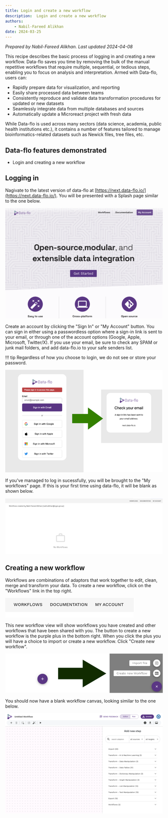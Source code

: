 ```yaml
---
title: Login and create a new workflow
description:  Login and create a new workflow
authors:
    - Nabil-Fareed Alikhan
date: 2024-03-25
---
```

*Prepared by Nabil-Fareed Alikhan. Last updated 2024-04-08*

This recipe describes the basic process of logging in and creating a new workflow. Data-flo saves you time by removing the bulk of the manual repetitive workflows that require multiple, sequential, or tedious steps, enabling you to focus on analysis and interpretation. Armed with Data-flo, users can:

* Rapidly prepare data for visualization, and reporting 
* Easily share processed data between teams 
* Consistently reproduce and validate data transformation procedures for updated or new datasets 
* Seamlessly integrate data from multiple databases and sources
* Automatically update a Microreact project with fresh data

While Data-flo is used across many sectors (data science, academia, public health institutions etc.), it contains a number of features tailored to manage bioinformatics-related datasets such as Newick files, tree files, etc. 

## Data-flo features demonstrated

* Login and creating a new workflow

## Logging in

Nagivate to the latest version of data-flo at [https://next.data-flo.io/](https://next.data-flo.io/). You will be presented with a Splash page similar to the one below. 

![Login](./login/1-dash.png)

Create an account by clicking the "Sign In" or "My Account" button. You can sign in either using a passwordless option where a sign-in link is sent to your email, or through one of the account options (Google, Apple, Microsoft, Twitter/X). If you use your email, be sure to check any SPAM or junk mail folders, and add data-flo.io to your safe senders list.

!!! tip
    Regardless of how you choose to login, we do not see or store your password.

![Login](./login/2-login.png)

If you've managed to log in sucessfully, you will be brought to the "My workflows" page. If this is your first time using data-flo, it will be blank as shown below. 

![Login](./login/4-workflow.png)


## Creating a new workflow

Workflows are combinations of adaptors that work together to edit, clean, merge and transform your data. To create a new workflow, click on the "Workflows" link in the top right. 

![Login](./login/5-workflowlink.png)

This new workflow view will show workflows you have created and other workflows that have been shared with you. The button to create a new workflow is the purple plus in the bottom right. When you click the plus you will have a choice to import or create a new workflow. Click "Create new workflow". 

![Login](./login/6-button.png)

You should now have a blank workflow canvas, looking similar to the one below.

![Login](./login/8-blank.png)